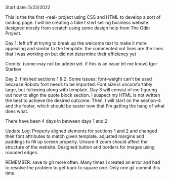 Start date: 5/23/2022

This is the the first -real- project using CSS and HTML to develop a sort of landing page. I will be creating a fake t shirt selling business website designed mostly from scratch using some design help from The Odin Project.

Day 1: left off at trying to break up the welcome text to make it more appealing and similar to the template. the commented out lines are the lines that i was working on but did not determine their efficiency yet

Credits: (some may not be added yet. if this is an issue let me know)
Igor Starkov 



Day 2: finished sections 1 & 2. Some issues: font-weight can't be used because Roboto font needs to be imported. Font size is uncomfortably large, but following along with template. Day 3 will consist of me figuring out how to align the quote block section. I suspect my HTML is not written the best to achieve the desired outcome. Then, I will start on the section-4 and the footer, which should be easier now that I'm getting the hang of what does what. 

There have been 4 days in between days 1 and 2. 

Update Log: Properly aligned elements for sections 1 and 2 and changed their font attributes to match given template. adjusted margins and paddings to fill up screen properly. Unsure if zoom should affect the structure of the website. Designed button and borders for images using rounded edges.

REMEMBER: save to git more often. Many times I created an error and had to resolve the problem to get back to square one. Only one git commit this time.
